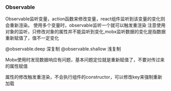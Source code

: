 ### Observable
Observable监听变量，action函数来修改变量，react组件监听到该变量的变化则会重新渲染。
使用多个变量时，observable监听一个就可以触发重渲染
注意使用对象的监听，只修改对象的属性并不能监听到变化,mobx监听数据的变化是指数据重新赋值了，值不一定变化

@observable.deep 深复制
@observable.shallow 浅复制

Mobx使用时发现数据响应有问题，基本问题定位就是重新赋值了，不要对传过来的属性赋值

属性的修改触发重渲染，不会执行组件的constructor，可以修改key来强制重新加载